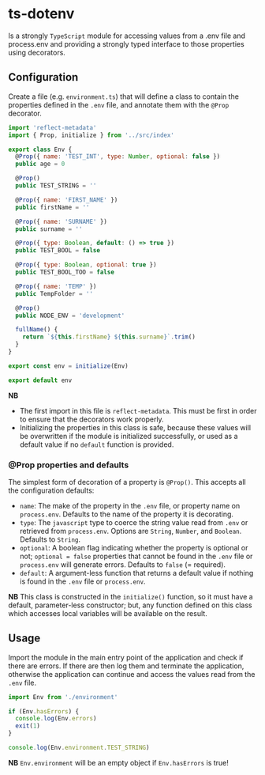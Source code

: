 # ts-dotenv

Is a strongly `TypeScript` module for accessing values from a .env file and process.env and providing a strongly typed
interface to those properties using decorators.

## Configuration

Create a file (e.g. `environment.ts`) that will define a class to contain the properties defined in the `.env` file, and
annotate them with the `@Prop` decorator.

```js
import 'reflect-metadata'
import { Prop, initialize } from '../src/index'

export class Env {
  @Prop({ name: 'TEST_INT', type: Number, optional: false })
  public age = 0

  @Prop()
  public TEST_STRING = ''

  @Prop({ name: 'FIRST_NAME' })
  public firstName = ''

  @Prop({ name: 'SURNAME' })
  public surname = ''

  @Prop({ type: Boolean, default: () => true })
  public TEST_BOOL = false

  @Prop({ type: Boolean, optional: true })
  public TEST_BOOL_TOO = false

  @Prop({ name: 'TEMP' })
  public TempFolder = ''

  @Prop()
  public NODE_ENV = 'development'

  fullName() {
    return `${this.firstName} ${this.surname}`.trim()
  }
}

export const env = initialize(Env)

export default env
```

**NB**

- The first import in this file is `reflect-metadata`. This must be first in order to ensure that the decorators work
  properly.
- Initializing the properties in this class is safe, because these values will be overwritten if the module is
  initialized successfully, or used as a default value if no `default` function is provided.

### @Prop properties and defaults

The simplest form of decoration of a property is `@Prop()`. This accepts all the configuration defaults:

- `name`: The make of the property in the `.env` file, or property name on `process.env`. Defaults to the name of the
  property it is decorating.
- `type`: The `javascript` type to coerce the string value read from `.env` or retrieved from `process.env`. Options are
  `String`, `Number`, and `Boolean`. Defaults to `String`.
- `optional`: A boolean flag indicating whether the property is optional or not; `optional = false` properties that
  cannot be found in the `.env` file or `process.env` will generate errors. Defaults to `false` (= required).
- `default`: A argument-less function that returns a default value if nothing is found in the `.env` file or
  `process.env`.

**NB** This class is constructed in the `initialize()` function, so it must have a default, parameter-less constructor;
but, any function defined on this class which accesses local variables will be available on the result.

## Usage

Import the module in the main entry point of the application and check if there are errors. If there are then log them
and terminate the application, otherwise the application can continue and access the values read from the `.env` file.

```js
import Env from './environment'

if (Env.hasErrors) {
  console.log(Env.errors)
  exit(1)
}

console.log(Env.environment.TEST_STRING)
```

**NB** `Env.environment` will be an empty object if `Env.hasErrors` is true!

